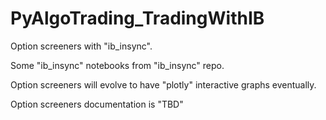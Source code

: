 # PyAlgoTrading_TradingWithIB


Option screeners with "ib_insync".

Some "ib_insync" notebooks from "ib_insync" repo.

Option screeners will evolve to have "plotly" interactive graphs eventually.

Option screeners documentation is "TBD"
